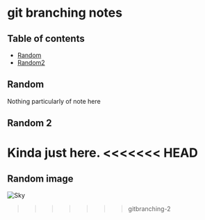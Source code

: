 # git branching notes

## Table of contents

- [Random](#Random)
- [Random2](#Random2)
  
## Random

Nothing particularly of note here

## Random 2

Kinda just here.
<<<<<<< HEAD
=======

## Random image
![Sky](raw-pixel.jpg)
>>>>>>> gitbranching-2

